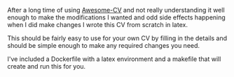 After a long time of using [Awesome-CV](posquit0/Awesome-CV) and not really understanding it well enough to make the
modifications I wanted and odd side effects happening when I did make changes I wrote this CV from scratch in latex.

This should be fairly easy to use for your own CV by filling in the details and should be simple enough to make any
required changes you need.

I've included a Dockerfile with a latex environment and a makefile that will create and run this for you.